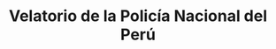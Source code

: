 ---
title: "Velatorio de la Policía Nacional del Perú"
url: /magdalena-del-mar/velatorio-de-la-policia-nacional-del-peru/
shop: Bestattungen
---